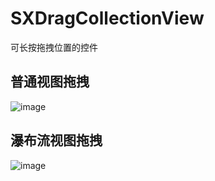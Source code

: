 # SXDragCollectionView
可长按拖拽位置的控件
## 普通视图拖拽
![image](https://github.com/sunxiaodong1991/SXDragCollectionView/blob/master/normal.gif)
## 瀑布流视图拖拽
![image](https://github.com/sunxiaodong1991/SXDragCollectionView/blob/master/waterfall.gif)
